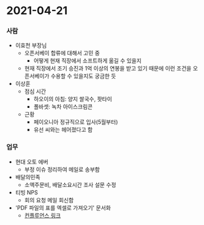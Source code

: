 # 2021-04-21
### 사람
- 이효천 부장님
	- 오픈서베이 합류에 대해서 고민 중
		- 어떻게 현재 직장에서 소프트하게 옮길 수 있을지 
	- 현재 직장에서 조기 승진과 1억 이상의 연봉을 받고 있기 때문에 이런 조건을 오픈서베이가 수용할 수 있을지도 궁금한 듯
- 이상훈
	- 점심 시간
		- 하오이의 아침: 양지 쌀국수, 팟타이
		- 폴바셋: 녹차 아이스크림콘
	- 근황
		- 페이오니아 정규직으로 입사(5월부터)
		- 유선 씨와는 헤어졌다고 함


### 업무
- 현대 오토 에버
	- 부정 이슈 정리하여 메일로 송부함
- 배달의민족
	- 소액주문비, 배달소요시간 조사 설문 수정
- 티빙 NPS
	- 회의 요청 메일 회신함
- 'PDF 파일의 표를 엑셀로 가져오기' 문서화
	- [컨플루언스 링크](https://opensurvey.atlassian.net/wiki/spaces/~869763669/pages/1459224617/Tabula+PDF?atlOrigin=eyJpIjoiOGI0M2EzNTcwOGZlNGY0MGIwNzdkMjNkMjdmMjA1ZjgiLCJwIjoiYyJ9)